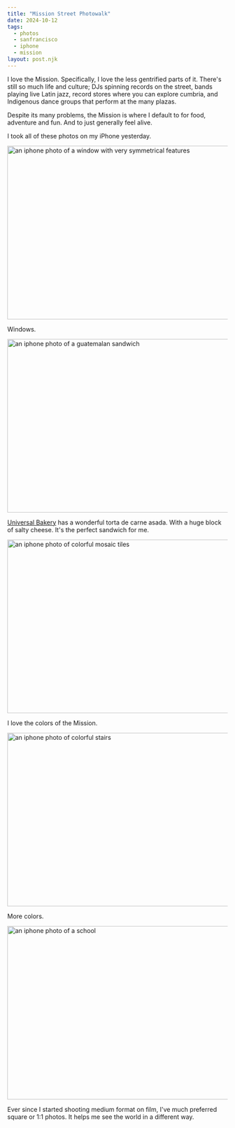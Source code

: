 ```yaml
---
title: "Mission Street Photowalk"
date: 2024-10-12
tags:
  - photos
  - sanfrancisco
  - iphone
  - mission
layout: post.njk
---
```


I love the Mission. Specifically, I love the less gentrified parts of it. There's still so much life and culture; DJs spinning records on the street, bands playing live Latin jazz, record stores where you can explore cumbria, and Indigenous dance groups that perform at the many plazas.

Despite its many problems, the Mission is where I default to for food, adventure and fun. And to just generally feel alive.

I took all of these photos on my iPhone yesterday.

<img src="/img/mission_0.jpg" width="600" height="397" alt="an iphone photo of a window with very symmetrical features">

Windows.


<img src="/img/mission_1.jpg" width="600" height="397" alt="an iphone photo of a guatemalan sandwich">

[Universal Bakery](https://maps.app.goo.gl/juK7FmkNGq8Hgam68) has a wonderful torta de carne asada. With a huge block of salty cheese. It's the perfect sandwich for me.

 <img src="/img/mission_2.jpg" width="600" height="397" alt="an iphone photo of colorful mosaic tiles">

 I love the colors of the Mission.

  <img src="/img/mission_3.jpg" width="600" height="397" alt="an iphone photo of colorful stairs">

 More colors.

  <img src="/img/mission_4.jpg" width="600" height="397" alt="an iphone photo of a school">

 Ever since I started shooting medium format on film, I've much preferred square or 1:1 photos. It helps me see the world in a different way.